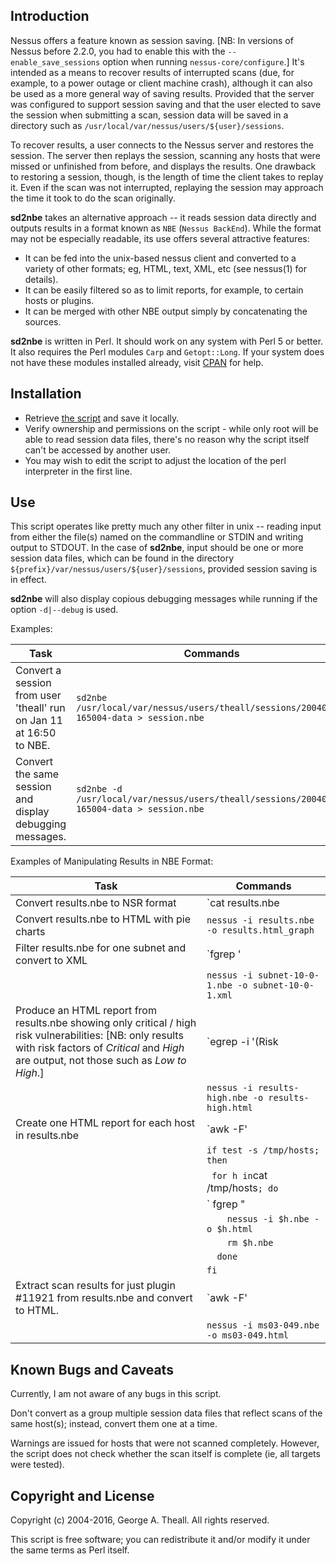 ## Introduction

Nessus offers a feature known as session saving.  [NB: In versions of Nessus before 2.2.0, you had to enable this with the `--enable_save_sessions` option when running `nessus-core/configure`.] It's intended as a means to recover results of interrupted scans (due, for example, to a power outage or client machine crash), although it can also be used as a more general way of saving results.  Provided that the server was configured to support session saving and that the user elected to save the session when submitting a scan, session data will be saved in a directory such as `/usr/local/var/nessus/users/${user}/sessions`.

To recover results, a user connects to the Nessus server and restores the session.  The server then replays the session, scanning any hosts that were missed or unfinished from before, and displays the results.  One drawback to restoring a session, though, is the length of time the client takes to replay it.  Even if the scan was not interrupted, replaying the session may approach the time it took to do the scan originally.

**sd2nbe** takes an alternative approach -- it reads session data directly and outputs results in a format known as `NBE` (`Nessus BackEnd`).  While the format may not be especially readable, its use offers several attractive features:

* It can be fed into the unix-based nessus client and converted to a variety of other formats; eg, HTML, text, XML, etc (see nessus(1) for details).
* It can be easily filtered so as to limit reports, for example, to certain hosts or plugins.
* It can be merged with other NBE output simply by concatenating the sources.

**sd2nbe** is written in Perl.  It should work on any system with Perl 5 or better.  It also requires the Perl modules `Carp` and `Getopt::Long`.  If your system does not have these
modules installed already, visit [CPAN](http://search.cpan.org/) for help.


## Installation

* Retrieve [the script](sd2nbe) and save it locally.
* Verify ownership and permissions on the script - while only root will be able to read session data files, there's no reason why the script itself can't be accessed by another user.
* You may wish to edit the script to adjust the location of the perl interpreter in the first line.


## Use

This script operates like pretty much any other filter in unix -- reading input from either the file(s) named on the commandline or STDIN and writing output to STDOUT.  In the case of **sd2nbe**, input should be one or more session data files, which can be found in the directory `${prefix}/var/nessus/users/${user}/sessions`, provided session saving is in effect.

**sd2nbe** will also display copious debugging messages while running if the option `-d|--debug` is used.

Examples:

| Task | Commands |
| ---- | -------- |
| Convert a session from user 'theall' run on Jan 11 at 16:50 to NBE. | `sd2nbe /usr/local/var/nessus/users/theall/sessions/20040111-165004-data > session.nbe` |
| Convert the same session and display debugging messages. | `sd2nbe -d /usr/local/var/nessus/users/theall/sessions/20040111-165004-data > session.nbe` |

Examples of Manipulating Results in NBE Format:

| Task | Commands |
| ---- | -------- |
| Convert results.nbe to NSR format | `cat results.nbe | grep ^results | sed 's/^[^|]*|[^|]*|//g' > results.nsr` |
| Convert results.nbe to HTML with pie charts | `nessus -i results.nbe -o results.html_graph` |
| Filter results.nbe for one subnet and convert to XML | `fgrep '|10.0.1.|' results.nbe > subnet-10-0-1.nbe` |
| | `nessus -i subnet-10-0-1.nbe -o subnet-10-0-1.xml` |
| Produce an HTML report from results.nbe showing only critical / high risk vulnerabilities: [NB: only results with risk factors of _Critical_ and _High_ are output, not those such as _Low to High_.] | `egrep -i '(Risk|Risk +factor) *: *(Critical|High)' results.nbe > results-high.nbe` |
| | `nessus -i results-high.nbe -o results-high.html` |
| Create one HTML report for each host in results.nbe  | `awk -F'|' '$1 == "results" {hosts[$3]++} END {for (h in hosts) print h}' results.nbe > /tmp/hosts` |
| | `if test -s /tmp/hosts; then` |
| | `  for h in `cat /tmp/hosts`; do` |
| | `    fgrep "|$h|" results.nbe > $h.nbe` |
| | `    nessus -i $h.nbe -o $h.html` |
| | `    rm $h.nbe` |
| | `  done` |
| | `fi` |
| Extract scan results for just plugin #11921 from results.nbe and convert to HTML. | `awk -F'|' '$1 == "timestamps" || ($1 == "results" && $5 == "11921")' results.nbe > ms03-049.nbe` |
| | `nessus -i ms03-049.nbe -o ms03-049.html` |


## Known Bugs and Caveats

Currently, I am not aware of any bugs in this script.

Don't convert as a group multiple session data files that reflect scans of the same host(s); instead, convert them one at a time.

Warnings are issued for hosts that were not scanned completely. However, the script does not check whether the scan itself is complete (ie, all targets were tested).


## Copyright and License

Copyright (c) 2004-2016, George A. Theall.
All rights reserved.

This script is free software; you can redistribute it and/or modify it under the same terms as Perl itself.


